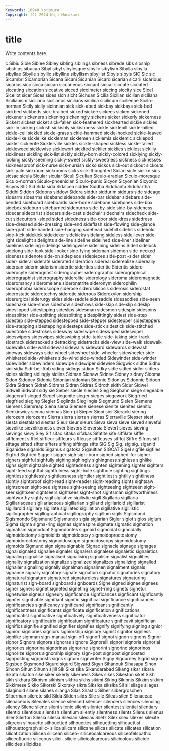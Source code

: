 ```yaml
---
Keywords: 10940 kojimura
Copyright: (C) 2024 Koji Murakami
---
```


# title

Write contents here.



c Sibiu Sible Siblee Sibley sibling siblings sibness sibrede
sibs sibship sibships sibucao Sibyl sibyl sibylesque sibylic sibylism Sibylla
sibylla sibyllae Sibylle sibyllic sibylline sibyllism sibyllist Sibyls sibyls SIC
Sic sic Sicambri Sicambrian Sicana Sicani Sicanian Sicard sicarian sicarii
sicarious sicarius sicc sicca siccan siccaneous siccant siccar siccate siccated
siccating siccation siccative sicced siccimeter siccing siccity sice Sicel Siceliot
sicer Sices sices sich sicht Sichuan Sicilia Sicilian sicilian siciliana
Sicilianism siciliano sicilianos sicilians sicilica sicilicum sicilienne Sicilo-norman Sicily sicily
sicinnian sick sick-abed sickbay sickbays sick-bed sickbed sickbeds sick-brained sicked
sickee sickees sicken sickened sickener sickeners sickening sickeningly sickens sicker
sickerly sickerness Sickert sickest sicket sick-fallen sick-feathered sickhearted sickie sickies
sick-in sicking sickish sickishly sickishness sickle sicklebill sickle-billed sickle-cell sickled
sickle-grass sickle-hammed sickle-hocked sickle-leaved sickle-like sicklelike sickleman sicklemen sicklemia sicklemic
sicklepod sickler sicklerite Sicklerville sickles sickle-shaped sickless sickle-tailed sickleweed sicklewise
sicklewort sicklied sicklier sicklies sickliest sicklily sickliness sickling sick-list sickly
sickly-born sickly-colored sicklying sickly-looking sickly-seeming sickly-sweet sickly-sweetness sickness sicknesses sicknessproof
sick-nurse sick-nursish sicko sickos sick-out sickout sickouts sick-pale sickroom sickrooms
sicks sick-thoughted Siclari sicle siclike sics sicsac sicula Sicular sicular
Siculi Siculian Siculo-arabian Siculo-moresque Siculo-norman Siculo-phoenician Siculo-punic Sicyon Sicyonian Sicyonic
Sicyos SID Sid Sida sida Sidalcea sidder Siddha Siddhanta Siddhartha
Siddhi Siddon Siddons siddow Siddra siddur siddurim siddurs side sideage
sidearm sidearms sideband sidebands side-bar sidebar sidebars side-bended sideboard sideboards
side-bone sidebone sidebones side-box sidebox sideburn sideburned sideburns side-by-side side-by-sideness
sidecar sidecarist sidecars side-cast sidechair sidechairs sidecheck side-cut sidecutters -sided
sided sidedness side-door side-dress sidedress side-dressed side-dressing side-end sideflash side-flowing
side-glance side-graft side-handed side-hanging sidehead sidehill sidehills sidehold side-kick sidekick
sidekicker sidekicks sidelang sideless side-lever side-light sidelight sidelights side-line sideline
sidelined side-liner sideliner sidelines sideling sidelings sidelingwise sidelining sidelins Sidell
sidelock sidelong side-look side-looker side-lying sideman sidemen side-necked sideness sidenote
side-on sidepiece sidepieces side-post -sider sider sider- sideral siderate siderated
sideration sidereal siderealize sidereally siderean siderin siderism siderite siderites sideritic
Sideritis sidero- siderocyte siderognost siderographer siderographic siderographical siderographist siderography siderolite
siderology sideroma sideromagnetic sideromancy sideromelane sideronatrite sideronym siderophilin siderophobia sideroscope
siderose siderosilicosis siderosis siderostat siderostatic siderotechny siderotic siderous Sideroxylon sidership
siderurgical siderurgy sides side-saddle sidesaddle sidesaddles side-seen sideshake side-show sideshow
sideshows side-skip side-slip sideslip sideslipped sideslipping sideslips sidesman sidesmen sidespin
sidespins sidesplitter side-splitting sidesplitting sidesplittingly sidest side-step sidestep side-stepped sidestepped
side-stepper sidestepper sidesteppers side-stepping sidestepping sidesteps side-stick sidestick side-stitched sidestroke
sidestrokes sidesway sideswipe sideswiped sideswiper sideswipers sideswipes sideswiping side-table side-taking
side-track sidetrack sidetracked sidetracking sidetracks side-view side-walk sidewalk sidewalks side-wall
sidewall sidewalls sideward sidewards sidewash sideway sideways side-wheel sidewheel side-wheeler
sidewheeler side-whiskered side-whiskers side-wind side-winded Sidewinder side-winder sidewinder sidewinders sidewipe
sidewiper sidewise Sidgwick sidhe Sidhu sidi sidia Sidi-bel-Abb siding sidings
sidion Sidky sidle sidled sidler sidlers sidles sidling sidlingly sidlins
Sidman Sidnaw Sidnee Sidney sidney Sidoma Sidon Sidoney Sidonia Sidonian
sidonian Sidonie Sidonius Sidonnie Sidoon Sidra Sidrach Sidrah Sidrahs Sidran
Sidras Sidroth sidth Sidur Sidwel Sidwell Sidwohl sidy sie Sieber
siecle siecles Sieg Siegbahn siege siegeable siegecraft sieged Siegel siegenite
sieger sieges siegework Siegfried siegfried sieging Siegler Sieglinda Sieglingia Siegmund
Sielen Siemens siemens Siemreap Siena siena Sienese sienese sienite sienites
sienitic Sienkiewicz sienna siennas Sien-pi Sieper Siepi sier Sieracki siering
sierozem sierozems Sierra sierra sierran sierras Sierraville Siesser siest siesta
siestaland siestas Sieur sieur sieurs Sieva sieva sieve sieved sieveful
sievelike sievelikeness siever Sievers Sieversia Sievert sieves sieving sievings sievy
Siey Sif sifac sifaka sifakas Sifatite sife siffilate siffle sifflement
sifflet siffleur siffleurs siffleuse siffleuses sifflot Siffre Sifnos sift siftage
sifted sifter sifters sifting siftings sifts SIG Sig Sig. sig
sig. siganid Siganidae siganids Siganus sigatoka Sigaultian SIGCAT Sigel sigfile
sigfiles Sigfrid Sigfried Siggeir sigger sigh sigh-born sighed sighed-for sigher
sighers sighful sighfully sighing sighingly sighingness sighless sighlike sighs sight
sightable sighted sightedness sighten sightening sighter sighters sight-feed sightful sightfulness
sight-hole sighthole sighting sightings sightless sightlessly sightlessness sightlier sightliest sightlily
sightliness sightly sightproof sight-read sight-reader sight-reading sights sightsaw sightscreen sight-see
sightsee sight-seeing sightseeing sightseen sight-seer sightseer sightseers sightsees sight-shot sightsman
sightworthiness sightworthy sighty sigil sigilative sigilistic sigill Sigillaria sigillaria Sigillariaceae
sigillariaceous sigillarian sigillarid sigillarioid sigillarist sigillaroid sigillary sigillate sigillated sigillation
sigillative sigillistic sigillographer sigillographical sigillography sigillum sigils Sigismond Sigismondo Sigismund
Sigismundo sigla siglarian Sigler sigloi siglos siglum Sigma sigma sigma-ring
sigmas sigmaspire sigmate sigmatic sigmation sigmatism sigmodont Sigmodontes sigmoid sigmoidal
sigmoidally sigmoidectomy sigmoiditis sigmoidopexy sigmoidoproctostomy sigmoidorectostomy sigmoidoscope sigmoidoscopy sigmoidostomy sigmoids
Sigmund sign signa signable Signac signacle signage signages signal signaled
signalee signaler signalers signalese signaletic signaletics signaling signalise signalised signalising
signalism signalist signalities signality signalization signalize signalized signalizes signalizing signalled
signaller signalling signally signalman signalmen signalment signals signance signary signatary
signate signation signator signatories signatory signatural signature signatured signatureless signatures
signaturing signaturist sign-board signboard signboards Signe signed signee signees signer
signers signet signeted signeting signet-ring signets signetur signetwise signeur signeury
signficance signficances signficant signficantly signifer signifiable signifiant signific significal significance
significances significancies significancy significand significant significantly significantness significants significate signification
significations significatist significative significatively significativeness significator significatory significatrix significatum significature
significavit significian significs signifie signified signifier signifies signify signifying signing
signior signiori signiories signiors signiorship signiory signist signitor signless signlike
signman sign-manual sign-off signoff signoi signon signons Signor signor Signora
signora signoras signore Signorelli signori signoria signorial signories signorina signorinas
signorine signorini signorino signorinos signorize signors signorship signory sign-post signpost
signposted signposting signposts signs signum signwriter Signy Sigourney Sigrid sigrim
Sigsbee Sigsmond Sigurd sigurd Sigvard Sigyn Sihanouk Sihasapa Sihon Sihonn
Sihun Sihunn sijill Sik Sika sika Sikandarabad Sikang sikar sikara
Sikata sikatch sike siker sikerly sikerness Sikes sikes Sikeston siket
Sikh sikh sikhara Sikhism sikhism sikhra sikhs sikimi Siking Sikinnis
Sikkim sikkim Sikkimese Sikko Sikorski Sikorsky sikra Siksika siksika Sil
sil silage silages silaginoid silane silanes silanga Silas Silastic Silber
silbergroschen Silberman silcrete sild Silda Silden silds Sile sile Sileas
silen Silenaceae silenaceous Silenales silence silenced silencer silencers silences silencing
silency Silene silene sileni silenic silent silenter silentest silential silentiary
silentio silentious silentish silentium silently silentness silents Silenus silenus Siler
Silerton Silesia silesia Silesian silesias Siletz Silex silex silexes silexite
silgreen silhouette silhouetted silhouettes silhouetting silhouettist silhouettograph silic- silica silicam
silicane silicas silicate silicates silication silicatization Silicea silicean siliceo- siliceocalcareous
siliceofelspathic siliceofluoric siliceous silici- silicic silicicalcareous silicicolous silicide silicides silicidize
